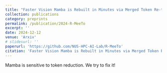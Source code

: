 ```yaml
---
title: "Faster Vision Mamba is Rebuilt in Minutes via Merged Token Re-training"
collection: publications
category: preprints
permalink: /publication/2024-R-MeeTo
excerpt: ''
date: 2024-12-12
venue: 'Arxiv'
# slidesurl: ''
paperurl: 'https://github.com/NUS-HPC-AI-Lab/R-MeeTo'
citation: 'Faster Vision Mamba is Rebuilt in Minutes via Merged Token Re-training. Arxiv. M. Shi*, Y. Zhou*, R. Yu, Z. Li, Z. Liang, X. Zhao, X. Peng, T Rajpurohit, R. Vedantam, W. Zhao, K. Wang, Y. You.'
---
```


Mamba is sensitive to token reduction. We try to fix it!